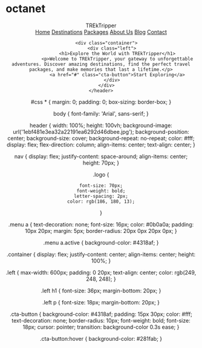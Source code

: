 # octanet
<!DOCTYPE html>
<html lang="en">
<head>
    <meta charset="UTF-8">
    <meta name="viewport" content="width=device-width, initial-scale=1.0">
    <title>Travel-Z - Explore the World</title>
    <link rel="stylesheet" type="text/css" href="style.css">
</head>
<body>
    <header>
        <nav>
            <div class="logo">
                TREkTripper
            </div>
            <div class="menu">
                <a href="#" class="active">Home</a>
                <a href="#">Destinations</a>
                <a href="#">Packages</a>
                <a href="#">About Us</a>
                <a href="#">Blog</a>
                <a href="#"class="active">Contact</a>
            </div>
        </nav>

        <div class="container">
            <div class="left">
                <h1>Explore the World with TREkTripper</h1>
                <p>Welcome to TREkTripper, your gateway to unforgettable adventures. Discover amazing destinations, find the perfect travel packages, and make memories that last a lifetime.</p>
                <a href="#" class="cta-button">Start Exploring</a>
            </div>
        </div>
    </header>
</body>
</html>
#css
* {
    margin: 0;
    padding: 0;
    box-sizing: border-box;
}

body {
    font-family: 'Arial', sans-serif;
}

header {
    width: 100%;
    height: 100vh;
    background-image: url('1ebf481e3ea32a22191ea6292d46dbee.jpg');
    background-position: center;
    background-size: cover;
    background-repeat: no-repeat;
    color: #fff;
    display: flex;
    flex-direction: column;
    align-items: center;
    text-align: center;
}

nav {
    display: flex;
    justify-content: space-around;
    align-items: center;
    height: 70px;
}

.logo {
    
    font-size: 70px;
    font-weight: bold;
    letter-spacing: 2px;
    color: rgb(186, 180, 13);
    
}

.menu a {
    text-decoration: none;
    font-size: 16px;
    color: #0b0a0a;
    padding: 10px 20px;
    margin: 5px;
    border-radius: 20px 0px 20px 0px;
}

.menu a.active {
    background-color: #4318af;
}

.container {
    display: flex;
    justify-content: center;
    align-items: center;
    height: 100%;
}

.left {
    max-width: 600px;
    padding: 0 20px;
    text-align: center;
    color: rgb(249, 248, 248);
}

.left h1 {
    font-size: 36px;
    margin-bottom: 20px;
}

.left p {
    font-size: 18px;
    margin-bottom: 20px;
}

.cta-button {
    background-color: #4318af;
    padding: 15px 30px;
    color: #fff;
    text-decoration: none;
    border-radius: 10px;
    font-weight: bold;
    font-size: 18px;
    cursor: pointer;
    transition: background-color 0.3s ease;
}

.cta-button:hover {
    background-color: #281fab;
}
